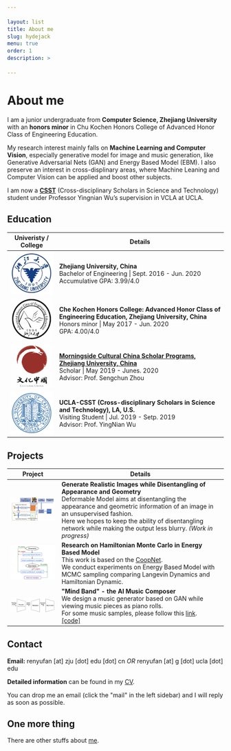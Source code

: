 ```yaml
---

layout: list
title: About me
slug: hydejack
menu: true
order: 1
description: >

---
```


# About me

I am a junior undergraduate from **Computer Science, Zhejiang University** with an **honors minor** in Chu Kochen Honors College of Advanced Honor Class of Engineering Education. 

My research interest mainly falls on **Machine Learning and Computer Vision**, especially generative model for image and music generation, like Generative Adversarial Nets (GAN) and Energy Based Model (EBM). I also preserve an interest in cross-displinary areas, where Machine Leaning and Computer Vision can be applied and boost other subjects.

I am now a [**CSST**](https://csst.ucla.edu/) (Cross-disciplinary Scholars in Science and Technology) student under Professor Yingnian Wu’s supervision in VCLA at UCLA.

## Education

|                  Univeristy / College                   | Details                                                      |
| :-----------------------------------------------------: | ------------------------------------------------------------ |
|   <img src="/assets/img/ZJU.png" style="zoom:80%" />    | **Zhejiang University, China**                                 <br />Bachelor of Engineering \| Sept. 2016 - Jun. 2020<br />Accumulative GPA: 3.99/4.0 |
| <img src="/assets/img/ACEE_log.png" style="zoom:80%" /> | **Che Kochen Honors College: Advanced Honor Class of Engineering Education, Zhejiang University, China**<br />Honors minor \| May 2017 - Jun. 2020<br />GPA: 4.00/4.0<br /> |
| <img src="/assets/img/morning.png" style="zoom:80%" />  | [**Morningside Cultural China Scholar Programs, Zhejiang University, China**](/assets/pdf/Morningside.pdf)<br />Scholar \| May 2019 - Junes. 2020<br />Advisor: Prof. Sengchun Zhou |
|   <img src="/assets/img/UCLA.png" style="zoom:80%" />   | **UCLA-CSST (Cross-disciplinary Scholars in Science and Technology), LA, U.S.**<br />Visiting Student \| Jul. 2019 - Setp. 2019<br />Advisor: Prof. YingNian Wu |

## Projects

| Project                                                   | Details&nbsp;                                                |
| --------------------------------------------------------- | ------------------------------------------------------------ |
| <img src="/assets/img/deformable.png" style="zoom:20%" /> | **Generate Realistic Images while Disentangling of Appearance and Geometry**<br />Deformable Model aims at disentangling the appearance and geometric information of an image in an unsupervised fashion.<br />Here we hopes to keep the ability of disentangling network while making the output less blurry. *(Work in progress)* |
| <img src="/assets/img/Coop.png" style="zoom:20%" />       | **Research on Hamiltonian Monte Carlo in Energy Based Model**<br />This work is based on the [CoopNet](https://arxiv.org/abs/1609.09408).<br />We conduct experiments on Energy Based Model with MCMC sampling comparing Langevin Dynamics and Hamiltonian Dynamic. |
| <img src="/assets/img/CLAF.png" style="zoom:20%" />       | **"Mind Band" - the AI Music Composer**<br />We design a music generator based on GAN while viewing music pieces as piano rolls.<br />For some music samples, please follow this [link](http://ryf1123.github.io/personal/2019-08-11-music/).<br />[[code]](https://github.com/ryf1123/CLAF) |

## Contact

**Email:** renyufan [at] zju [dot] edu [dot] cn *OR* renyufan [at] g [dot] ucla [dot] edu

**Detailed information** can be found in my [CV](https://ryf1123.github.io/assets/pdf/cv.pdf).

You can drop me an email (click the "mail" in the left sidebar) and I will reply as soon as possible.

## One more thing

There are other stuffs about [me](https://ryf1123.github.io). 
